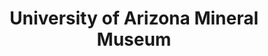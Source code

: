 ---
layout: repo
title: "University of Arizona Mineral Museum"
id: 13366
permalink: repos/13366/
---